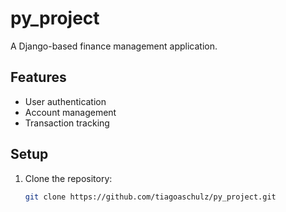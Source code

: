 # py_project

A Django-based finance management application.

## Features
- User authentication
- Account management
- Transaction tracking

## Setup
1. Clone the repository:
   ```bash
   git clone https://github.com/tiagoaschulz/py_project.git